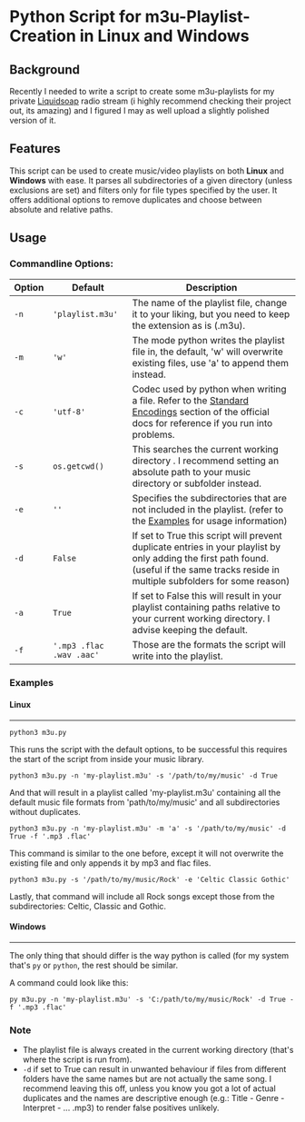 # Python Script for m3u-Playlist-Creation in Linux and Windows

## Background

Recently I needed to write a script to create some m3u-playlists for my private [Liquidsoap](https://github.com/savonet/liquidsoap) radio stream (i highly recommend checking their project out, its amazing) and I figured I may as well upload a slightly polished version of it.

## Features
This script can be used to create music/video playlists on both **Linux** and **Windows** with ease. It parses all subdirectories of a given directory (unless exclusions are set) and filters only for file types specified by the user. It offers additional options to remove duplicates and choose between absolute and relative paths.


## Usage

### Commandline Options:


|Option|Default|Description|
|------|-------|-----------|
|`-n`|`'playlist.m3u'`|The name of the playlist file, change it to your liking, but you need to keep the extension as is (.m3u).|
|`-m`|`'w'`|The mode python writes the playlist file in, the default, 'w' will overwrite existing files, use 'a' to append them instead.|
|`-c`|`'utf-8'`|Codec used by python when writing a file. Refer to the [Standard Encodings](https://docs.python.org/3/library/codecs.html#standard-encodings) section of the official docs for reference if you run into problems.
|`-s`|`os.getcwd()`|This searches the current working directory . I recommend setting an absolute path to your music directory or subfolder instead.|
|`-e`|`''`|Specifies the subdirectories that are not included in the playlist. (refer to the [Examples](Link) for usage information)|
|`-d`|`False`|If set to True this script will prevent duplicate entries in your playlist by only adding the first path found. (useful if the same tracks reside in multiple subfolders for some reason)|
|`-a`|`True`|If set to False this will result in your playlist containing paths relative to your current working directory. I advise keeping the default.|
|`-f`|`'.mp3 .flac .wav .aac'`|Those are the formats the script will write into the playlist.

### Examples

#### Linux
----------------

```console
python3 m3u.py
```
This runs the script with the default options, to be successful this requires the start of the script from inside your music library.


```console
python3 m3u.py -n 'my-playlist.m3u' -s '/path/to/my/music' -d True
```
And that will result in a playlist called 'my-playlist.m3u' containing all the default music file formats from 'path/to/my/music' and all subdirectories without duplicates.



```console
python3 m3u.py -n 'my-playlist.m3u' -m 'a' -s '/path/to/my/music' -d True -f '.mp3 .flac'
```
This command is similar to the one before, except it will not overwrite the existing file and only appends it by mp3 and flac files.


```console
python3 m3u.py -s '/path/to/my/music/Rock' -e 'Celtic Classic Gothic'
```
Lastly, that command will include all Rock  songs except those from the subdirectories: Celtic, Classic and Gothic.


#### Windows
---------------

The only thing that should differ is the way python is called (for my system that's `py` or `python`, the rest should be similar.

A command could look like this:

```console
py m3u.py -n 'my-playlist.m3u' -s 'C:/path/to/my/music/Rock' -d True -f '.mp3 .flac'
```

### Note

* The playlist file is always created in the current working directory (that's where the script is run from).
* `-d` if set to True can result in unwanted behaviour if files from different folders have the same names but are not actually the same song. I recommend leaving this off, unless you know you got a lot of actual duplicates and the names are descriptive enough (e.g.: Title - Genre - Interpret - ... .mp3) to render false positives unlikely.

